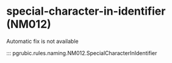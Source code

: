 # special-character-in-identifier (NM012)

Automatic fix is not available

::: pgrubic.rules.naming.NM012.SpecialCharacterInIdentifier
